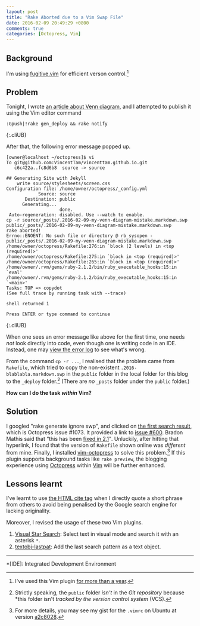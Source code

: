 ```yaml
---
layout: post
title: "Rake Aborted due to a Vim Swap File"
date: 2016-02-09 20:49:29 +0800
comments: true
categories: [Octopress, Vim]
---
```


Background
---

I'm using [fugitive.vim] for efficient verson control.[^pp1]

Problem
---

Tonight, I wrote [an article about Venn diagram][pp2], and I attempted
to publish it using the Vim editor command

    :Gpush|!rake gen_deploy && rake notify
{:.cliUB}

After that, the following error message popped up.

    [owner@localhost ~/octopress]$ vi
    To git@github.com:VincentTam/vincenttam.github.io.git
       c6c422a..fc8d6b8  source -> source

    ## Generating Site with Jekyll
        write source/stylesheets/screen.css
    Configuration file: /home/owner/octopress/_config.yml
                Source: source
           Destination: public
          Generating... 
                        done.
     Auto-regeneration: disabled. Use --watch to enable.
    cp -r source/_posts/.2016-02-09-my-venn-diagram-mistake.markdown.swp public/_posts/.2016-02-09-my-venn-diagram-mistake.markdown.swp
    rake aborted!
    Errno::ENOENT: No such file or directory @ rb_sysopen - public/_posts/.2016-02-09-my-venn-diagram-mistake.markdown.swp
    /home/owner/octopress/Rakefile:276:in `block (2 levels) in <top (required)>'
    /home/owner/octopress/Rakefile:275:in `block in <top (required)>'
    /home/owner/octopress/Rakefile:265:in `block in <top (required)>'
    /home/owner/.rvm/gems/ruby-2.1.2/bin/ruby_executable_hooks:15:in `eval'
    /home/owner/.rvm/gems/ruby-2.1.2/bin/ruby_executable_hooks:15:in `<main>'
    Tasks: TOP => copydot
    (See full trace by running task with --trace)

    shell returned 1

    Press ENTER or type command to continue
{:.cliUB}

When one sees an error message like above for the first time, one
needs *not* look directly into code, even though one is writing code
in an IDE.  Instead, one may [view the error log][log] to see what's
wrong.

From the command `cp -r ...`, I realised that the problem came from
`Rakefile`, which tried to copy the non-existent
`.2016-blablabla.markdown.swp` in the `public` folder in the local
folder for this blog to the `_deploy` folder.[^gitrepo]  (There are
*no* `_posts` folder under the `public` folder.)

**How can I do the task *within* Vim?**

<!-- more -->

Solution
---

I googled "rake generate ignore swp", and clicked on
[the first search result][1st], which is Octopress issue #1073.  It
provided a link to [issue #600][i600].  Bradon Mathis said that <q
cite="https://github.com/imathis/octopress/blob/2.1/Rakefile#L265">this
has been [fixed in 2.1][fixed21]</q>.  Unluckily, after hitting that
hyperlink, I found that the version of `Rakefile` shown online was
*different* from mine. Finally, I installed [vim-octopress] to solve
this problem.[^installation]  If this plugin supports background tasks
like `rake preview`, the blogging experience using [Octopress] within
[Vim] will be further enhanced.

Lessons learnt
---

I've learnt to use [the HTML cite tag][citetag] when I directly quote
a short phrase from others to avoid being penalised by the Google
search engine for lacking originality.

Moreover, I revised the usage of these two Vim plugins.

1. [Visual Star Search][visual-star-search]: Select text in visual
   mode and search it with an asterisk `*`.
2. [textobj-lastpat][lastpat]: Add the last search pattern as a text
   object.

---
[^pp1]: I've used this Vim plugin [for more than a year][pp1].
[^gitrepo]:
    Strictly speaking, the `public` folder *isn't* in the *Git
    repository* because *this folder isn't *tracked by the version
    control system* (VCS).

[^installation]:
    For more details, you may see my gist for the `.vimrc` on Ubuntu
    at version [a2c8028][installation].

[fugitive.vim]: https://github.com/tpope/vim-fugitive "a Git wrapper in Vim"
[pp1]: /blog/2016/02/09/my-venn-diagram-mistake/#fugitivevim
[pp2]: /blog/2016/02/09/my-venn-diagram-mistake/
[log]: http://polymerhk.com/articles/2016/02/03/27363/
[1st]: https://github.com/imathis/octopress/issues/1073
[i600]: https://github.com/imathis/octopress/issues/600
[fixed21]: https://github.com/imathis/octopress/blob/2.1/Rakefile#L265
[vim-octopress]: https://github.com/tangledhelix/vim-octopress
[installation]: https://goo.gl/2Uq5AU
[Octopress]: http://octopress.org
[Vim]: http://www.vim.org
[citetag]: http://www.w3schools.com/tags/att_q_cite.asp
[visual-star-search]: https://github.com/bronson/vim-visual-star-search
[lastpat]: https://github.com/kana/vim-textobj-lastpat

*[IDE]: Integrated Development Environment
